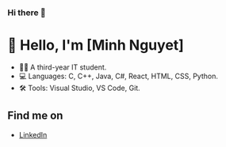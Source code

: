 ### Hi there 👋

# 👋 Hello, I'm [Minh Nguyet]
- 🧑‍💻 A third-year IT student.
- 💻 Languages: C, C++, Java, C#, React, HTML, CSS, Python.
- 🛠️ Tools: Visual Studio, VS Code, Git.

## Find me on
- [LinkedIn](www.linkedin.com/in/huỳnh-thuý-minh-nguyệt)
